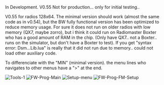 In Development.  V0.55
Not for production... only for initial testing..

V0.55 for radios 128x64.   The minimal version should work (almost the same code as in v0.54), but the BW fully functional version has been optimized to reduce memory usage. For sure it does not run on older radios with low memory (QX7, maybe zorro), but i think it could run on Radiomaster Boxter who has a good amount of RAM in the chip. (Only have QX7.. not a Boxter.. runs on the simulator, but don't have a Boxter to test). If you get "syntax error: Dsm...Lib.lua" is really that it did not run due to memory.. could not load other auxiliary code.

To differenciate with the "MIN" (minimal version). the menu lines who navigates to other menus have a ">" at the end. 


 
![Tools-1](https://user-images.githubusercontent.com/32604366/230781078-37769ccf-9382-4e1d-bd3f-6136bb3852a7.JPG)
![FW-Prog-Main](https://user-images.githubusercontent.com/32604366/230781080-99613a4c-4566-443f-886c-e0ff9cb03a05.JPG)
![Setup-menu](https://user-images.githubusercontent.com/32604366/230781085-55a9e82d-a96e-4bce-b2cb-2684c5e8a8fa.JPG)
![FW-Prog-FM-Setup](https://user-images.githubusercontent.com/32604366/230781089-dc70aa76-a28c-437a-9b3a-e4f8d9213a41.JPG)
